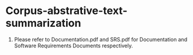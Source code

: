 # Corpus-abstrative-text-summarization

1. Please refer to Documentation.pdf and SRS.pdf for Documentation and Software Requirements Documents respectively.
